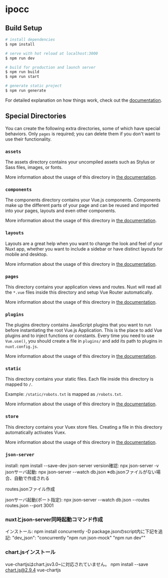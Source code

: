 # ipocc

## Build Setup

```bash
# install dependencies
$ npm install

# serve with hot reload at localhost:3000
$ npm run dev

# build for production and launch server
$ npm run build
$ npm run start

# generate static project
$ npm run generate
```

For detailed explanation on how things work, check out the [documentation](https://nuxtjs.org).

## Special Directories

You can create the following extra directories, some of which have special behaviors. Only `pages` is required; you can delete them if you don't want to use their functionality.

### `assets`

The assets directory contains your uncompiled assets such as Stylus or Sass files, images, or fonts.

More information about the usage of this directory in [the documentation](https://nuxtjs.org/docs/2.x/directory-structure/assets).

### `components`

The components directory contains your Vue.js components. Components make up the different parts of your page and can be reused and imported into your pages, layouts and even other components.

More information about the usage of this directory in [the documentation](https://nuxtjs.org/docs/2.x/directory-structure/components).

### `layouts`

Layouts are a great help when you want to change the look and feel of your Nuxt app, whether you want to include a sidebar or have distinct layouts for mobile and desktop.

More information about the usage of this directory in [the documentation](https://nuxtjs.org/docs/2.x/directory-structure/layouts).


### `pages`

This directory contains your application views and routes. Nuxt will read all the `*.vue` files inside this directory and setup Vue Router automatically.

More information about the usage of this directory in [the documentation](https://nuxtjs.org/docs/2.x/get-started/routing).

### `plugins`

The plugins directory contains JavaScript plugins that you want to run before instantiating the root Vue.js Application. This is the place to add Vue plugins and to inject functions or constants. Every time you need to use `Vue.use()`, you should create a file in `plugins/` and add its path to plugins in `nuxt.config.js`.

More information about the usage of this directory in [the documentation](https://nuxtjs.org/docs/2.x/directory-structure/plugins).

### `static`

This directory contains your static files. Each file inside this directory is mapped to `/`.

Example: `/static/robots.txt` is mapped as `/robots.txt`.

More information about the usage of this directory in [the documentation](https://nuxtjs.org/docs/2.x/directory-structure/static).

### `store`

This directory contains your Vuex store files. Creating a file in this directory automatically activates Vuex.

More information about the usage of this directory in [the documentation](https://nuxtjs.org/docs/2.x/directory-structure/store).

### `json-server`
<!-- https://tabinou.com/archives/2512 -->
install: npm install --save-dev json-server
version確認: npx json-server -v
jsonサーバ起動: npx json-server --watch db.json
※db.jsonファイルがない場合、自動で作成される
<!-- https://qiita.com/y-tsutsu/items/67f71fc8430a199a3efd -->
routes.jsonファイル作成

jsonサーバ起動(ポート指定): npx json-server --watch db.json --routes routes.json --port 3001

### nuxtとjson-server同時起動コマンド作成
<!-- https://qiita.com/takeo-asai/items/f1099b8bc5046da5e87b -->
インストール: npm install concurrently -D
package.jsonのscript内に下記を追記:
"dev_json": "concurrently \"npm run json-mock\" \"npm run dev\""

### chart.jsインストール
vue-chartjsはchart.jsv3.0~に対応されていません。
npm install --save chart.js@2.9.4 vue-chartjs
